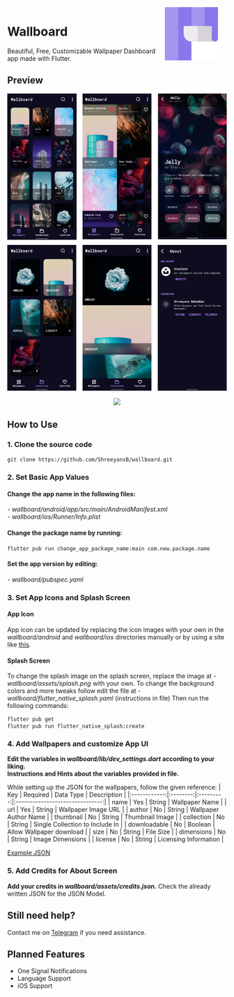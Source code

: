 <img src="https://github.com/ShreeyansB/wallboard/raw/master/assets/splash.png" width="122" align="right" hspace="20" />

Wallboard
======
Beautiful, Free, Customizable Wallpaper Dashboard app made with Flutter.

## Preview

<p align="center">
  <img src="previews.png" />
</p>
<p align="center">
  <img src="preview.gif" />
</p>

## How to Use
### 1. Clone the source code
```terminal
git clone https://github.com/ShreeyansB/wallboard.git
```
### 2. Set Basic App Values
#### Change the app name in the following files: 

*- wallboard/android/app/src/main/AndroidManifest.xml*<br>
*- wallboard/ios/Runner/Info.plist*

#### Change the package name by running:
```
flutter pub run change_app_package_name:main com.new.package.name
```
#### Set the app version by editing:
*- wallboard/pubspec.yaml*

### 3. Set App Icons and Splash Screen
#### App Icon
App icon can be updated by replacing the icon images with your own in the *wallboard/android* and *wallboard/ios* directories manually or by using a site like [this](https://easyappicon.com/).

#### Splash Screen
To change the splash image on the splash screen, replace the image at - *wallboard/assets/splash.png* with your own.
To change the background colors and more tweaks follow edit the file at - *wallboard/flutter_native_splash.yaml* (instructions in file)
Then run the following commands: 
```
flutter pub get
flutter pub run flutter_native_splash:create
```
### 4. Add Wallpapers and customize App UI
__Edit the variables in *wallboard/lib/dev_settings.dart* according to your liking.__<br>
__Instructions and Hints about the variables provided in file.__

While setting up the JSON for the wallpapers, follow the given reference: 
|      Key     | Required | Data Type |           Description           |
|:------------:|:--------:|:---------:|:-------------------------------:|
| name         | Yes      | String    | Wallpaper Name                  |
| url          | Yes      | String    | Wallpaper Image URL             |
| author       | No       | String    | Wallpaper Author Name           |
| thumbnail    | No       | String    | Thumbnail Image                 |
| collection   | No       | String    | Single Collection to Include In |
| downloadable | No       | Boolean   | Allow Wallpaper download        |
| size         | No       | String    | File Size                       |
| dimensions   | No       | String    | Image Dimensions                |
| license      | No       | String    | Licensing Information           |

[Example JSON](https://api.jsonbin.io/b/61052fea046287097ea3f7c6/latest)

### 5. Add Credits for About Screen

__Add your credits in *wallboard/assets/credits.json*.__
Check the already written JSON for the JSON Model.

## Still need help?
Contact me on [Telegram](https://t.me/ballisticswami) if you need assistance.

## Planned Features
* One Signal Notifications
* Language Support
* iOS Support
